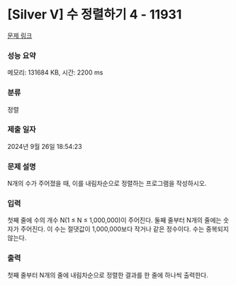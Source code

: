 # [Silver V] 수 정렬하기 4 - 11931 

[문제 링크](https://www.acmicpc.net/problem/11931) 

### 성능 요약

메모리: 131684 KB, 시간: 2200 ms

### 분류

정렬

### 제출 일자

2024년 9월 26일 18:54:23

### 문제 설명

<p>N개의 수가 주어졌을 때, 이를 내림차순으로 정렬하는 프로그램을 작성하시오.</p>

### 입력 

 <p>첫째 줄에 수의 개수 N(1 ≤ N ≤ 1,000,000)이 주어진다. 둘째 줄부터 N개의 줄에는 숫자가 주어진다. 이 수는 절댓값이 1,000,000보다 작거나 같은 정수이다. 수는 중복되지 않는다.</p>

### 출력 

 <p>첫째 줄부터 N개의 줄에 내림차순으로 정렬한 결과를 한 줄에 하나씩 출력한다.</p>

